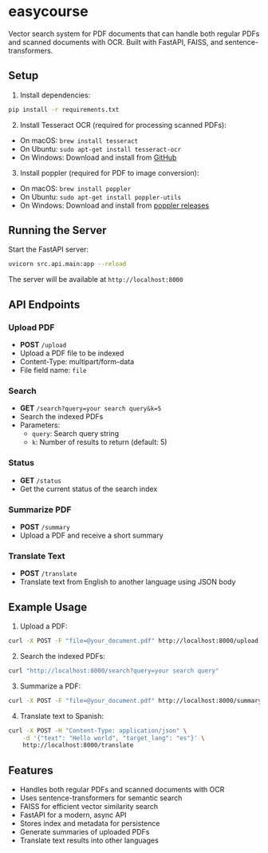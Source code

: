 # easycourse
Vector search system for PDF documents that can handle both regular PDFs and scanned documents with OCR. Built with FastAPI, FAISS, and sentence-transformers.

## Setup

1. Install dependencies:
```bash
pip install -r requirements.txt
```

2. Install Tesseract OCR (required for processing scanned PDFs):
- On macOS: `brew install tesseract`
- On Ubuntu: `sudo apt-get install tesseract-ocr`
- On Windows: Download and install from [GitHub](https://github.com/UB-Mannheim/tesseract/wiki)

3. Install poppler (required for PDF to image conversion):
- On macOS: `brew install poppler`
- On Ubuntu: `sudo apt-get install poppler-utils`
- On Windows: Download and install from [poppler releases](https://github.com/oschwartz10612/poppler-windows/releases/)

## Running the Server

Start the FastAPI server:
```bash
uvicorn src.api.main:app --reload
```

The server will be available at `http://localhost:8000`

## API Endpoints

### Upload PDF
- **POST** `/upload`
- Upload a PDF file to be indexed
- Content-Type: multipart/form-data
- File field name: `file`

### Search
- **GET** `/search?query=your search query&k=5`
- Search the indexed PDFs
- Parameters:
  - `query`: Search query string
  - `k`: Number of results to return (default: 5)

### Status
- **GET** `/status`
- Get the current status of the search index

### Summarize PDF
- **POST** `/summary`
- Upload a PDF and receive a short summary

### Translate Text
- **POST** `/translate`
- Translate text from English to another language using JSON body

## Example Usage

1. Upload a PDF:
```bash
curl -X POST -F "file=@your_document.pdf" http://localhost:8000/upload
```

2. Search the indexed PDFs:
```bash
curl "http://localhost:8000/search?query=your search query"
```

3. Summarize a PDF:
```bash
curl -X POST -F "file=@your_document.pdf" http://localhost:8000/summary
```

4. Translate text to Spanish:
```bash
curl -X POST -H "Content-Type: application/json" \
    -d '{"text": "Hello world", "target_lang": "es"}' \
    http://localhost:8000/translate
```

## Features

- Handles both regular PDFs and scanned documents with OCR
- Uses sentence-transformers for semantic search
- FAISS for efficient vector similarity search
- FastAPI for a modern, async API
- Stores index and metadata for persistence
- Generate summaries of uploaded PDFs
- Translate text results into other languages

